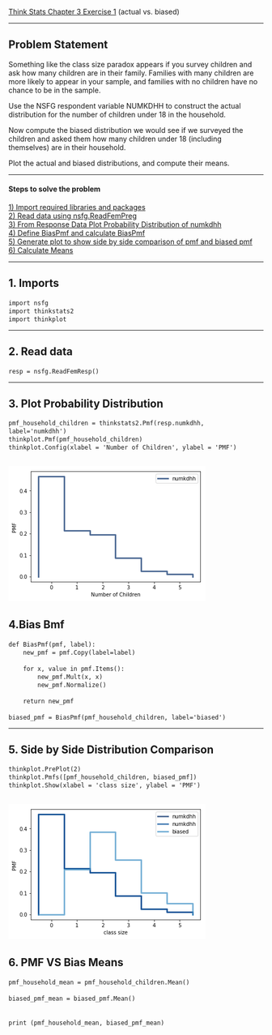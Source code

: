 [Think Stats Chapter 3 Exercise 1](http://greenteapress.com/thinkstats2/html/thinkstats2004.html#toc31) (actual vs. biased)

---

## Problem Statement

Something like the class size paradox appears if you survey children and ask how many children are in their family. Families with many children are more likely to appear in your sample, and families with no children have no chance to be in the sample.

Use the NSFG respondent variable NUMKDHH to construct the actual distribution for the number of children under 18 in the household.

Now compute the biased distribution we would see if we surveyed the children and asked them how many children under 18 (including themselves) are in their household.

Plot the actual and biased distributions, and compute their means. 

---

#### Steps to solve the problem
[1)  Import required libraries and packages](#section-a)  
[2)  Read data using nsfg.ReadFemPreg](#section-b)  
[3)  From Response Data Plot Probability Distribution of numkdhh](#section-c)  
[4)  Define BiasPmf and calculate BiasPmf](#section-d)  
[5)  Generate plot to show side by side comparison of pmf and biased pmf](#section-e)  
[6)   Calculate Means](#section-f)  

---

## <a name="section-a"></a> 1. Imports

```{python}
import nsfg
import thinkstats2
import thinkplot
```
---

## <a name="section-b"></a> 2. Read data
```{python}
resp = nsfg.ReadFemResp()
```
---

## <a name="section-c"></a> 3. Plot Probability Distribution
```{python}
pmf_household_children = thinkstats2.Pmf(resp.numkdhh, label='numkdhh')
thinkplot.Pmf(pmf_household_children)
thinkplot.Config(xlabel = 'Number of Children', ylabel = 'PMF')
```
![Image of PMF Plot](Images/PMF.png?raw=true)
---

## <a name="section-d"></a> 4.Bias Bmf
```{python}
def BiasPmf(pmf, label):
    new_pmf = pmf.Copy(label=label)
    
    for x, value in pmf.Items():
        new_pmf.Mult(x, x)
        new_pmf.Normalize()
        
    return new_pmf

biased_pmf = BiasPmf(pmf_household_children, label='biased')
```
---

## <a name="section-e"></a> 5. Side by Side Distribution Comparison
```{python}
thinkplot.PrePlot(2)
thinkplot.Pmfs([pmf_household_children, biased_pmf])
thinkplot.Show(xlabel = 'class size', ylabel = 'PMF')
```

![Image of BiasedPMF Plot](Images/BiasedPMF.png?raw=true)
---

## <a name="section-f"></a> 6. PMF VS Bias Means
```{python}
pmf_household_mean = pmf_household_children.Mean()

biased_pmf_mean = biased_pmf.Mean()


print (pmf_household_mean, biased_pmf_mean)
```
